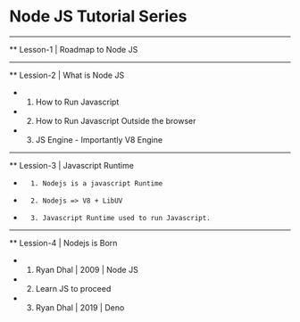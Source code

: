 
# Node JS Tutorial Series

***
**  Lesson-1 | Roadmap to Node JS

***
**  Lession-2 | What is Node JS
*    1. How to Run Javascript
*    2. How to Run Javascript Outside the browser
*    3. JS Engine - Importantly V8 Engine

***
**  Lession-3 | Javascript Runtime
*       1. Nodejs is a javascript Runtime
*       2. Nodejs => V8 + LibUV
*       3. Javascript Runtime used to run Javascript.

***
**  Lession-4 | Nodejs is Born
*   1. Ryan Dhal | 2009 | Node JS
*   2. Learn JS to proceed
*   3. Ryan Dhal | 2019 | Deno
